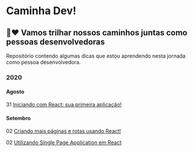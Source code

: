 # Caminha Dev! 

## :rocket::heart: Vamos trilhar nossos caminhos juntas como pessoas desenvolvedoras 

Repositório contendo algumas dicas que estou aprendendo nesta jornada como pessoa desenvolvedora.

### 2020
#### Agosto

31 [Iniciando com React: sua primeira aplicação!](https://github.com/lcnunes09/caminhos-dev/blob/main/2020/08-Agosto/2020-08-31-iniciando-com-react-primeira-aplicacao.md)


#### Setembro

02 [Criando mais páginas e rotas usando React!](https://github.com/lcnunes09/blog-caminha-dev/blob/main/2020/09-Setembro/2020-09-02-criando-mais-paginas-e-rotas-com-react.md)

02 [Utilizando Single Page Application em React](https://github.com/lcnunes09/blog-caminha-dev/blob/main/2020/09-Setembro/2020-09-02-utilizando-single-page-application-no-seu-projeto.md)
